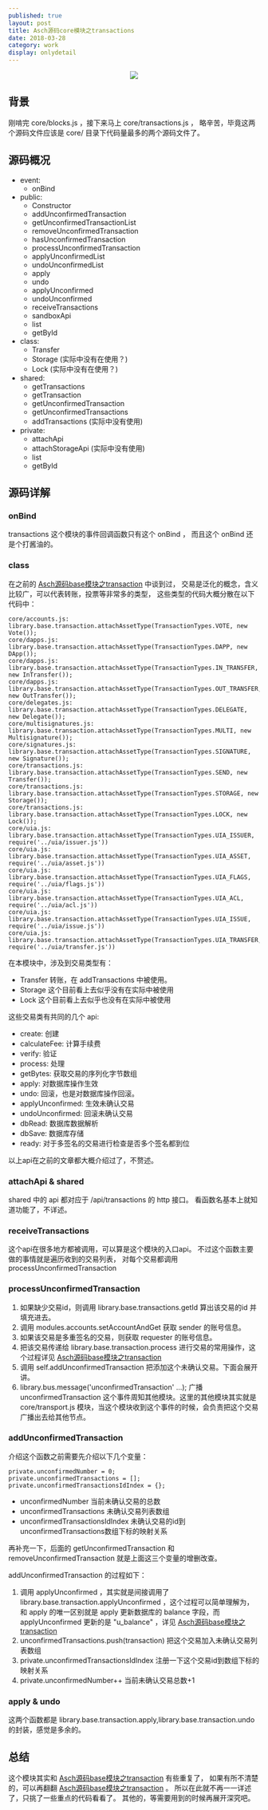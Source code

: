 ```yaml
---    
published: true
layout: post    
title: Asch源码core模块之transactions
date: 2018-03-28
category: work    
display: onlydetail
---    
```


<center>  
<img src="http://7viirv.com1.z0.glb.clouddn.com/xas.jpg" class="photo"></img>  
</center>  

## 背景

刚啃完 core/blocks.js ，接下来马上 core/transactions.js ，
略辛苦，毕竟这两个源码文件应该是 core/ 目录下代码量最多的两个源码文件了。

## 源码概况

+ event:
    + onBind
+ public:
    + Constructor
    + addUnconfirmedTransaction
    + getUnconfirmedTransactionList
    + removeUnconfirmedTransaction
    + hasUnconfirmedTransaction
    + processUnconfirmedTransaction
    + applyUnconfirmedList
    + undoUnconfirmedList
    + apply
    + undo
    + applyUnconfirmed
    + undoUnconfirmed
    + receiveTransactions
    + sandboxApi
    + list
    + getById
+ class:
    + Transfer
    + Storage (实际中没有在使用？)
    + Lock (实际中没有在使用？)
+ shared:
    + getTransactions
    + getTransaction
    + getUnconfirmedTransaction
    + getUnconfirmedTransactions
    + addTransactions (实际中没有使用)
+ private:
    + attachApi
    + attachStorageApi (实际中没有使用)
    + list
    + getById
      
## 源码详解

### onBind

transactions 这个模块的事件回调函数只有这个 onBind ，
而且这个 onBind 还是个打酱油的。

### class

在之前的 [Asch源码base模块之transaction] 中谈到过，
交易是泛化的概念，含义比较广，可以代表转账，投票等非常多的类型，
这些类型的代码大概分散在以下代码中：

```
core/accounts.js:  library.base.transaction.attachAssetType(TransactionTypes.VOTE, new Vote());
core/dapps.js:  library.base.transaction.attachAssetType(TransactionTypes.DAPP, new DApp());
core/dapps.js:  library.base.transaction.attachAssetType(TransactionTypes.IN_TRANSFER, new InTransfer());
core/dapps.js:  library.base.transaction.attachAssetType(TransactionTypes.OUT_TRANSFER, new OutTransfer());
core/delegates.js:  library.base.transaction.attachAssetType(TransactionTypes.DELEGATE, new Delegate());
core/multisignatures.js:  library.base.transaction.attachAssetType(TransactionTypes.MULTI, new Multisignature());
core/signatures.js:  library.base.transaction.attachAssetType(TransactionTypes.SIGNATURE, new Signature());
core/transactions.js:  library.base.transaction.attachAssetType(TransactionTypes.SEND, new Transfer());
core/transactions.js:  library.base.transaction.attachAssetType(TransactionTypes.STORAGE, new Storage());
core/transactions.js:  library.base.transaction.attachAssetType(TransactionTypes.LOCK, new Lock());
core/uia.js:  library.base.transaction.attachAssetType(TransactionTypes.UIA_ISSUER, require('../uia/issuer.js'))
core/uia.js:  library.base.transaction.attachAssetType(TransactionTypes.UIA_ASSET, require('../uia/asset.js'))
core/uia.js:  library.base.transaction.attachAssetType(TransactionTypes.UIA_FLAGS, require('../uia/flags.js'))
core/uia.js:  library.base.transaction.attachAssetType(TransactionTypes.UIA_ACL, require('../uia/acl.js'))
core/uia.js:  library.base.transaction.attachAssetType(TransactionTypes.UIA_ISSUE, require('../uia/issue.js'))
core/uia.js:  library.base.transaction.attachAssetType(TransactionTypes.UIA_TRANSFER, require('../uia/transfer.js'))
```

在本模块中，涉及到交易类型有：

+ Transfer 转账，在 addTransactions 中被使用。
+ Storage 这个目前看上去似乎没有在实际中被使用
+ Lock 这个目前看上去似乎也没有在实际中被使用

这些交易类有共同的几个 api: 

+ create: 创建
+ calculateFee: 计算手续费
+ verify: 验证
+ process: 处理
+ getBytes: 获取交易的序列化字节数组
+ apply: 对数据库操作生效
+ undo: 回滚，也是对数据库操作回滚。
+ applyUnconfirmed: 生效未确认交易
+ undoUnconfirmed: 回滚未确认交易
+ dbRead: 数据库数据解析
+ dbSave: 数据库存储
+ ready: 对于多签名的交易进行检查是否多个签名都到位

以上api在之前的文章都大概介绍过了，不赘述。

### attachApi & shared

shared 中的 api 都对应于 /api/transactions 的 http 接口。
看函数名基本上就知道功能了，不详述。

### receiveTransactions

这个api在很多地方都被调用，可以算是这个模块的入口api。
不过这个函数主要做的事情就是遍历收到的交易列表，
对每个交易都调用 processUnconfirmedTransaction

### processUnconfirmedTransaction

1. 如果缺少交易id，则调用 library.base.transactions.getId 算出该交易的id 并填充进去。
2. 调用 modules.accounts.setAccountAndGet 获取 sender 的账号信息。
3. 如果该交易是多重签名的交易，则获取 requester 的账号信息。
4. 把该交易传递给 library.base.transaction.process 进行交易的常用操作，这个过程详见 [Asch源码base模块之transaction]
5. 调用 self.addUnconfirmedTransaction 把添加这个未确认交易。下面会展开讲。
6. library.bus.message('unconfirmedTransaction' ...); 广播 unconfirmedTransaction 这个事件周知其他模块。这里的其他模块其实就是 core/transport.js 模块，当这个模块收到这个事件的时候，会负责把这个交易广播出去给其他节点。

### addUnconfirmedTransaction

介绍这个函数之前需要先介绍以下几个变量： 

```
private.unconfirmedNumber = 0;
private.unconfirmedTransactions = [];
private.unconfirmedTransactionsIdIndex = {};
```

+ unconfirmedNumber 当前未确认交易的总数
+ unconfirmedTransactions 未确认交易列表数组
+ unconfirmedTransactionsIdIndex 未确认交易的id到unconfirmedTransactions数组下标的映射关系

再补充一下，后面的 getUnconfirmedTransaction 和 removeUnconfirmedTransaction 就是上面这三个变量的增删改查。

addUnconfirmedTransaction 的过程如下：

1. 调用 applyUnconfirmed ，其实就是间接调用了 library.base.transaction.applyUnconfirmed ，这个过程可以简单理解为，和 apply 的唯一区别就是 apply 更新数据库的 balance 字段，而 applyUnconfirmed 更新的是 "u_balance" ，详见 [Asch源码base模块之transaction]
2. unconfirmedTransactions.push(transaction) 把这个交易加入未确认交易列表数组
3. private.unconfirmedTransactionsIdIndex 注册一下这个交易id到数组下标的映射关系
3. private.unconfirmedNumber++ 当前未确认交易总数+1

### apply & undo

这两个函数都是 library.base.transaction.apply,library.base.transaction.undo 的封装，感觉是多余的。

## 总结

这个模块其实和 [Asch源码base模块之transaction] 有些重复了，
如果有所不清楚的，可以再翻翻 [Asch源码base模块之transaction] 。
所以在此就不再一一详述了，只挑了一些重点的代码看看了。
其他的，等需要用到的时候再展开深究吧。

[Asch源码base模块之transaction]:https://yanyiwu.com/work/2018/03/10/asch-base-transaction.html
